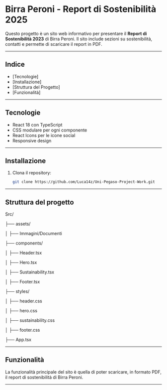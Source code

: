 # Birra Peroni - Report di Sostenibilità 2025

Questo progetto è un sito web informativo per presentare il **Report di Sostenibilità 2023** di Birra Peroni. Il sito include sezioni su sostenibilità, contatti e permette di scaricare il report in PDF.

---

## Indice

- [Tecnologie]
- [Installazione]
- [Struttura del Progetto]
- [Funzionalità]

---

## Tecnologie

- React 18 con TypeScript
- CSS modulare per ogni componente
- React Icons per le icone social
- Responsive design

---

## Installazione

1. Clona il repository:
   ```bash
   git clone https://github.com/Luca14z/Uni-Pegaso-Project-Work.git

---

## Struttura del progetto
Src/ 

├── assets/ 

│    ├── Immagini/Documenti 

├── components/ 

│    ├── Header.tsx 

│    ├── Hero.tsx 

│    ├── Sustainability.tsx 

│    ├── Footer.tsx 

├── styles/ 

│    ├── header.css 

│    ├── hero.css 

│    ├── sustainability.css 

│    ├── footer.css 

├── App.tsx 

---

## Funzionalità

La funzionalità principale del sito è quella di poter scaricare, in formato PDF, il report di sostenibilità di Birra Peroni.

---
